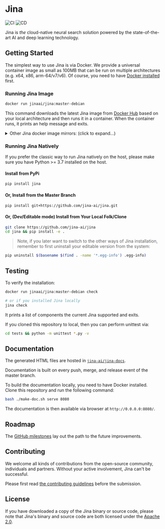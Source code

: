 # Jina

![CI](https://github.com/jina-ai/jina/workflows/CI/badge.svg)
![CD](https://github.com/jina-ai/jina/workflows/CD/badge.svg?branch=master)


Jina is *the* cloud-native neural search solution powered by the state-of-the-art AI and deep learning technology.

<!-- START doctoc generated TOC please keep comment here to allow auto update -->
<!-- DON'T EDIT THIS SECTION, INSTEAD RE-RUN doctoc TO UPDATE -->




<!-- END doctoc generated TOC please keep comment here to allow auto update -->

## Getting Started

The simplest way to use Jina is via Docker. We provide a universal container image as small as 100MB that can be run on multiple architectures (e.g. x64, x86, arm-64/v7/v6). Of course, you need to have [Docker installed](https://docs.docker.com/install/) first. 

### Running Jina Image

```bash
docker run jinaai/jina:master-debian
```

This command downloads the latest Jina image from [Docker Hub](https://hub.docker.com/r/jinaai/jina/tags) based on your local architecture and then runs it in a container. When the container runs, it prints an help message and exits.

<details>
 <summary>Other Jina docker image mirrors: (click to expand...)</summary>

> 🚨 We have stopped updating these two registries. They are just listed here for reference and they will be deleted anytime soon.

#### Github Package (Do not support multiarch)

```bash
docker login -u USERNAME -p TOKEN docker.pkg.github.com
docker run docker.pkg.github.com/jina-ai/jina/jina:[tag]
```

#### Tencent Cloud (Too slow to upload)

```bash
docker login -u USERNAME -p TOKEN ccr.ccs.tencentyun.com
docker run ccr.ccs.tencentyun.com/jina/jina:[tag]
```
</details>

### Running Jina Natively

If you prefer the classic way to run Jina natively on the host, please make sure you have Python >= 3.7 installed on the host. 

#### Install from PyPi
 
```bash
pip install jina
```

#### Or, Install from the Master Branch

```bash
pip install git+https://github.com/jina-ai/jina.git
```

#### Or, (Dev/Editable mode) Install from Your Local Folk/Clone 

```bash
git clone https://github.com/jina-ai/jina
cd jina && pip install -e .
``` 

> Note, if you later want to switch to the other ways of Jina installation, remember to first uninstall your editable version from the system:
  ```bash
  pip uninstall $(basename $(find . -name '*.egg-info') .egg-info)
  ```

## Testing

To verify the installation:

```bash
docker run jinaai/jina:master-debian check

# or if you installed Jina locally
jina check
```

It prints a list of components the current Jina supported and exits.

If you cloned this repository to local, then you can perform unittest via:

```bash
cd tests && python -m unittest *.py -v
```
  
## Documentation 

The generated HTML files are hosted in [`jina-ai/jina-docs`](https://github.com/jina-ai/jina-docs).

Documentation is built on every push, merge, and release event of the master branch. 
 
To build the documentation locally, you need to have Docker installed. Clone this repository and run the following command: 

```bash
bash ./make-doc.sh serve 8080
```

The documentation is then available via browser at `http://0.0.0.0:8080/`.

## Roadmap

The [GitHub milestones](https://github.com/jina-ai/jina/milestones) lay out the path to the future improvements.

## Contributing

We welcome all kinds of contributions from the open-source community, individuals and partners. Without your active involvement, Jina can't be successful.

Please first read [the contributing guidelines](CONTRIBUTING.md) before the submission. 

## License

If you have downloaded a copy of the Jina binary or source code, please note that Jina's binary and source code are both licensed under the [Apache 2.0](LICENSE).
